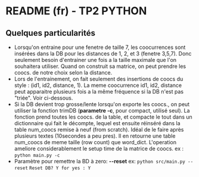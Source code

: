 # README (fr) - TP2 PYTHON 

## Quelques particularités

- Lorsqu'on entraine pour une fenetre de taille 7, les coocurrences sont insérées dans la DB pour les distances de 1, 2, et 3 (fenetre 3,5,7).
Donc seulement besoin d'entrainer une fois a la taille maximale que l'on souhaitera utiliser. Quand on construit sa matrice, on peut prendre
les coocs. de notre choix selon la distance. 
- Lors de l'entrainement, on fait seulement des insertions de coocs du style : (id1, id2, distance, 1). La meme coocurrence id1, id2, distance peut apparaitre plusieurs fois a la même fréquence si la DB n'est pas "triée". Voir ci-dessous.
- Si la DB devient trop grosse/lente lorsqu'on exporte les coocs., on peut utiliser la fonction trimDB (__parametre -c__, pour compact, utilisé seul).
La fonction prend toutes les coocs. de la table, et compacte le tout dans un dictionnaire qui fait le décompte, lequel est ensuite réinséré dans la table num_coocs remise à neuf (from scratch). Idéal de le faire après plusieurs textes (10secondes a peu pres). Il en retourne une table num_coocs de meme taille (row count) que word_dict. L'operation ameliore considerablement le setup time de la matrice de coocs.
ex : `python main.py -c`
- Paramètre pour remettre la BD à zero: __--reset__
ex:
`python src/main.py --reset`
`Reset DB? Y for yes : Y`